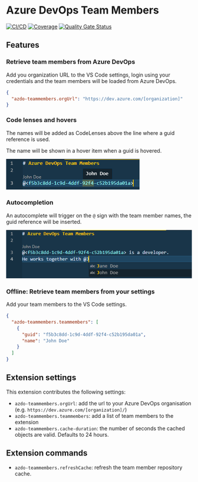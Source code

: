 # Azure DevOps Team Members

[![CI/CD](https://github.com/rfverbruggen/azdo-teammembers/actions/workflows/ci.yml/badge.svg)](https://github.com/rfverbruggen/azdo-teammembers/actions/workflows/ci.yml)
[![Coverage](https://sonarcloud.io/api/project_badges/measure?project=rfverbruggen_azdo-teammembers&metric=coverage)](https://sonarcloud.io/summary/new_code?id=rfverbruggen_azdo-teammembers)
[![Quality Gate Status](https://sonarcloud.io/api/project_badges/measure?project=rfverbruggen_azdo-teammembers&metric=alert_status)](https://sonarcloud.io/summary/new_code?id=rfverbruggen_azdo-teammembers)

## Features

### Retrieve team members from Azure DevOps

Add you organization URL to the VS Code settings, login using your credentials and the team members will be loaded from Azure DevOps.

```json
{
  "azdo-teammembers.orgUrl": "https://dev.azure.com/[organization]"
}
```

### Code lenses and hovers

The names will be added as CodeLenses above the line where a guid reference is used.

The name will be shown in a hover item when a guid is hovered.

![Code lense and hover](images/codelense_hover.png)

### Autocompletion

An autocomplete will trigger on the `@` sign with the team member names, the guid reference will be inserted.

![Autocomplete](images/autocomplete.png)

### Offline: Retrieve team members from your settings

Add your team members to the VS Code settings.

```json
{
  "azdo-teammembers.teammembers": [
    {
      "guid": "f5b3c8dd-1c9d-4ddf-92f4-c52b195da01a",
      "name": "John Doe"
    }
  ]
}
```

## Extension settings

This extension contributes the following settings:

- `azdo-teammembers.orgUrl`: add the url to your Azure DevOps organisation (e.g. `https://dev.azure.com/[organization]/`)
- `azdo-teammembers.teammembers`: add a list of team members to the extension
- `azdo-teammembers.cache-duration`: the number of seconds the cached objects are valid. Defaults to 24 hours.

## Extension commands

- `azdo-teammembers.refreshCache`: refresh the team member repository cache.

